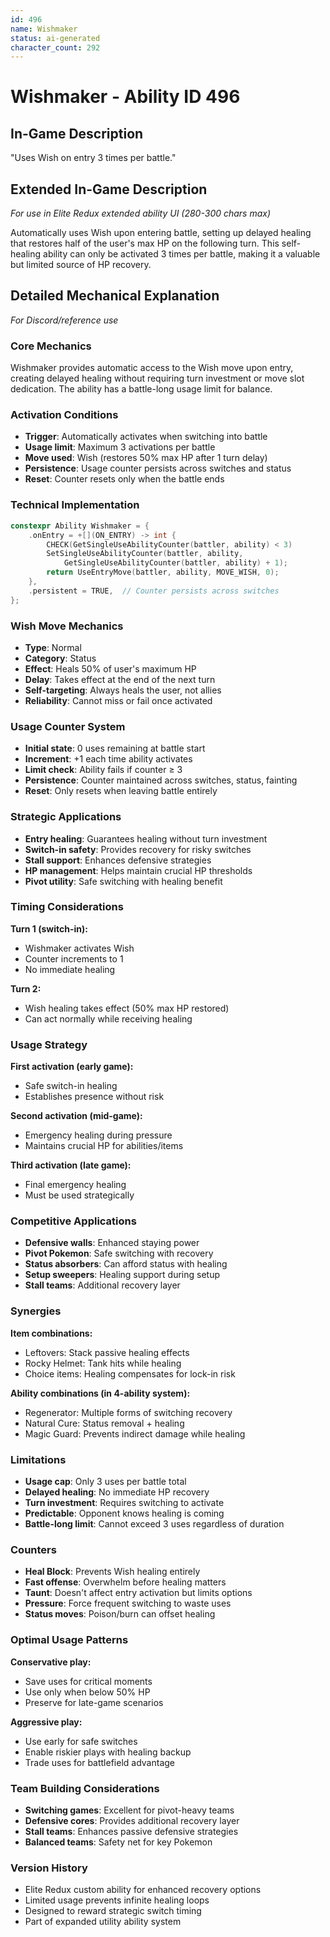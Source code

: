 ```yaml
---
id: 496
name: Wishmaker
status: ai-generated
character_count: 292
---
```


# Wishmaker - Ability ID 496

## In-Game Description
"Uses Wish on entry 3 times per battle."

## Extended In-Game Description
*For use in Elite Redux extended ability UI (280-300 chars max)*

Automatically uses Wish upon entering battle, setting up delayed healing that restores half of the user's max HP on the following turn. This self-healing ability can only be activated 3 times per battle, making it a valuable but limited source of HP recovery.

## Detailed Mechanical Explanation
*For Discord/reference use*

### Core Mechanics
Wishmaker provides automatic access to the Wish move upon entry, creating delayed healing without requiring turn investment or move slot dedication. The ability has a battle-long usage limit for balance.

### Activation Conditions
- **Trigger**: Automatically activates when switching into battle
- **Usage limit**: Maximum 3 activations per battle
- **Move used**: Wish (restores 50% max HP after 1 turn delay)
- **Persistence**: Usage counter persists across switches and status
- **Reset**: Counter resets only when the battle ends

### Technical Implementation
```c
constexpr Ability Wishmaker = {
    .onEntry = +[](ON_ENTRY) -> int {
        CHECK(GetSingleUseAbilityCounter(battler, ability) < 3)
        SetSingleUseAbilityCounter(battler, ability, 
            GetSingleUseAbilityCounter(battler, ability) + 1);
        return UseEntryMove(battler, ability, MOVE_WISH, 0);
    },
    .persistent = TRUE,  // Counter persists across switches
};
```

### Wish Move Mechanics
- **Type**: Normal
- **Category**: Status
- **Effect**: Heals 50% of user's maximum HP
- **Delay**: Takes effect at the end of the next turn
- **Self-targeting**: Always heals the user, not allies
- **Reliability**: Cannot miss or fail once activated

### Usage Counter System
- **Initial state**: 0 uses remaining at battle start
- **Increment**: +1 each time ability activates
- **Limit check**: Ability fails if counter ≥ 3
- **Persistence**: Counter maintained across switches, status, fainting
- **Reset**: Only resets when leaving battle entirely

### Strategic Applications
- **Entry healing**: Guarantees healing without turn investment
- **Switch-in safety**: Provides recovery for risky switches
- **Stall support**: Enhances defensive strategies
- **HP management**: Helps maintain crucial HP thresholds
- **Pivot utility**: Safe switching with healing benefit

### Timing Considerations
**Turn 1 (switch-in):**
- Wishmaker activates Wish
- Counter increments to 1
- No immediate healing

**Turn 2:**
- Wish healing takes effect (50% max HP restored)
- Can act normally while receiving healing

### Usage Strategy
**First activation (early game):**
- Safe switch-in healing
- Establishes presence without risk

**Second activation (mid-game):**
- Emergency healing during pressure
- Maintains crucial HP for abilities/items

**Third activation (late game):**
- Final emergency healing
- Must be used strategically

### Competitive Applications
- **Defensive walls**: Enhanced staying power
- **Pivot Pokemon**: Safe switching with recovery
- **Status absorbers**: Can afford status with healing
- **Setup sweepers**: Healing support during setup
- **Stall teams**: Additional recovery layer

### Synergies
**Item combinations:**
- Leftovers: Stack passive healing effects
- Rocky Helmet: Tank hits while healing
- Choice items: Healing compensates for lock-in risk

**Ability combinations (in 4-ability system):**
- Regenerator: Multiple forms of switching recovery
- Natural Cure: Status removal + healing
- Magic Guard: Prevents indirect damage while healing

### Limitations
- **Usage cap**: Only 3 uses per battle total
- **Delayed healing**: No immediate HP recovery
- **Turn investment**: Requires switching to activate
- **Predictable**: Opponent knows healing is coming
- **Battle-long limit**: Cannot exceed 3 uses regardless of duration

### Counters
- **Heal Block**: Prevents Wish healing entirely
- **Fast offense**: Overwhelm before healing matters
- **Taunt**: Doesn't affect entry activation but limits options
- **Pressure**: Force frequent switching to waste uses
- **Status moves**: Poison/burn can offset healing

### Optimal Usage Patterns
**Conservative play:**
- Save uses for critical moments
- Use only when below 50% HP
- Preserve for late-game scenarios

**Aggressive play:**
- Use early for safe switches
- Enable riskier plays with healing backup
- Trade uses for battlefield advantage

### Team Building Considerations
- **Switching games**: Excellent for pivot-heavy teams
- **Defensive cores**: Provides additional recovery layer
- **Stall teams**: Enhances passive defensive strategies
- **Balanced teams**: Safety net for key Pokemon

### Version History
- Elite Redux custom ability for enhanced recovery options
- Limited usage prevents infinite healing loops
- Designed to reward strategic switch timing
- Part of expanded utility ability system